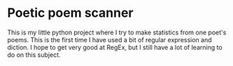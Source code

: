 # Poetic poem scanner
This is my little python project where I try to make statistics from one poet's poems.
This is the first time I have used a bit of regular expression and diction.
I hope to get very good at RegEx, but I still have a lot of learning to do on this subject.

